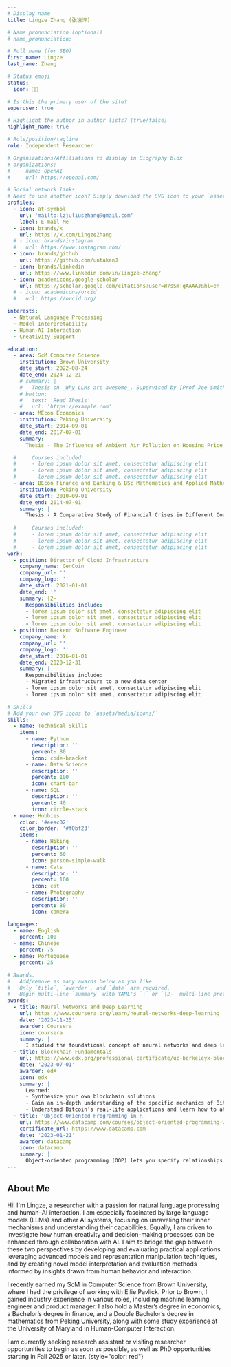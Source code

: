 ```yaml
---
# Display name
title: Lingze Zhang (张凌泽)

# Name pronunciation (optional)
# name_pronunciation:

# Full name (for SEO)
first_name: Lingze
last_name: Zhang

# Status emoji
status:
  icon: 🐦‍🔥

# Is this the primary user of the site?
superuser: true

# Highlight the author in author lists? (true/false)
highlight_name: true

# Role/position/tagline
role: Independent Researcher

# Organizations/Affiliations to display in Biography blox
# organizations:
#   - name: OpenAI
#     url: https://openai.com/

# Social network links
# Need to use another icon? Simply download the SVG icon to your `assets/media/icons/` folder.
profiles:
  - icon: at-symbol
    url: 'mailto:lzjuliuszhang@gmail.com'
    label: E-mail Me
  - icon: brands/x
    url: https://x.com/LingzeZhang
  # - icon: brands/instagram
  #   url: https://www.instagram.com/
  - icon: brands/github
    url: https://github.com/untakenJ
  - icon: brands/linkedin
    url: https://www.linkedin.com/in/lingze-zhang/
  - icon: academicons/google-scholar
    url: https://scholar.google.com/citations?user=W7sSmTgAAAAJ&hl=en
  # - icon: academicons/orcid
  #   url: https://orcid.org/

interests:
  - Natural Language Processing
  - Model Interpretability
  - Human-AI Interaction
  - Creativity Support

education:
  - area: ScM Computer Science
    institution: Brown University
    date_start: 2022-08-24
    date_end: 2024-12-21
    # summary: |
    #   Thesis on _Why LLMs are awesome_. Supervised by [Prof Joe Smith](https://example.com). Presented papers at 5 IEEE conferences with the contributions being published in 2 Springer journals.
    # button:
    #   text: 'Read Thesis'
    #   url: 'https://example.com'
  - area: MEcon Economics
    institution: Peking University
    date_start: 2014-09-01
    date_end: 2017-07-01
    summary: 
      Thesis - The Influence of Ambient Air Pollution on Housing Price in Chinese Cities (Advised by Dr. Min Wang)

  #     Courses included:
  #     - lorem ipsum dolor sit amet, consectetur adipiscing elit
  #     - lorem ipsum dolor sit amet, consectetur adipiscing elit
  #     - lorem ipsum dolor sit amet, consectetur adipiscing elit
  - area: BEcon Finance and Banking & BSc Mathematics and Applied Mathematics
    institution: Peking University
    date_start: 2010-09-01
    date_end: 2014-07-01
    summary: |
      Thesis - A Comparative Study of Financial Crises in Different Countries —— a Perspective of Technological Progress and Income Distribution (Advised by Dr. Lianfa Li)
      
  #     Courses included:
  #     - lorem ipsum dolor sit amet, consectetur adipiscing elit
  #     - lorem ipsum dolor sit amet, consectetur adipiscing elit
  #     - lorem ipsum dolor sit amet, consectetur adipiscing elit
work:
  - position: Director of Cloud Infrastructure
    company_name: GenCoin
    company_url: ''
    company_logo: ''
    date_start: 2021-01-01
    date_end: ''
    summary: |2-
      Responsibilities include:
      - lorem ipsum dolor sit amet, consectetur adipiscing elit
      - lorem ipsum dolor sit amet, consectetur adipiscing elit
      - lorem ipsum dolor sit amet, consectetur adipiscing elit
  - position: Backend Software Engineer
    company_name: X
    company_url: ''
    company_logo: ''
    date_start: 2016-01-01
    date_end: 2020-12-31
    summary: |
      Responsibilities include:
      - Migrated infrastructure to a new data center
      - lorem ipsum dolor sit amet, consectetur adipiscing elit
      - lorem ipsum dolor sit amet, consectetur adipiscing elit

# Skills
# Add your own SVG icons to `assets/media/icons/`
skills:
  - name: Technical Skills
    items:
      - name: Python
        description: ''
        percent: 80
        icon: code-bracket
      - name: Data Science
        description: ''
        percent: 100
        icon: chart-bar
      - name: SQL
        description: ''
        percent: 40
        icon: circle-stack
  - name: Hobbies
    color: '#eeac02'
    color_border: '#f0bf23'
    items:
      - name: Hiking
        description: ''
        percent: 60
        icon: person-simple-walk
      - name: Cats
        description: ''
        percent: 100
        icon: cat
      - name: Photography
        description: ''
        percent: 80
        icon: camera

languages:
  - name: English
    percent: 100
  - name: Chinese
    percent: 75
  - name: Portuguese
    percent: 25

# Awards.
#   Add/remove as many awards below as you like.
#   Only `title`, `awarder`, and `date` are required.
#   Begin multi-line `summary` with YAML's `|` or `|2-` multi-line prefix and indent 2 spaces below.
awards:
  - title: Neural Networks and Deep Learning
    url: https://www.coursera.org/learn/neural-networks-deep-learning
    date: '2023-11-25'
    awarder: Coursera
    icon: coursera
    summary: |
      I studied the foundational concept of neural networks and deep learning. By the end, I was familiar with the significant technological trends driving the rise of deep learning; build, train, and apply fully connected deep neural networks; implement efficient (vectorized) neural networks; identify key parameters in a neural network’s architecture; and apply deep learning to your own applications.
  - title: Blockchain Fundamentals
    url: https://www.edx.org/professional-certificate/uc-berkeleyx-blockchain-fundamentals
    date: '2023-07-01'
    awarder: edX
    icon: edx
    summary: |
      Learned:
      - Synthesize your own blockchain solutions
      - Gain an in-depth understanding of the specific mechanics of Bitcoin
      - Understand Bitcoin’s real-life applications and learn how to attack and destroy Bitcoin, Ethereum, smart contracts and Dapps, and alternatives to Bitcoin’s Proof-of-Work consensus algorithm
  - title: 'Object-Oriented Programming in R'
    url: https://www.datacamp.com/courses/object-oriented-programming-with-s3-and-r6-in-r
    certificate_url: https://www.datacamp.com
    date: '2023-01-21'
    awarder: datacamp
    icon: datacamp
    summary: |
      Object-oriented programming (OOP) lets you specify relationships between functions and the objects that they can act on, helping you manage complexity in your code. This is an intermediate level course, providing an introduction to OOP, using the S3 and R6 systems. S3 is a great day-to-day R programming tool that simplifies some of the functions that you write. R6 is especially useful for industry-specific analyses, working with web APIs, and building GUIs.
---
```


## About Me

Hi! I'm Lingze, a researcher with a passion for natural language processing and human–AI interaction. I am especially fascinated by large language models (LLMs) and other AI systems, focusing on unraveling their inner mechanisms and understanding their capabilities. Equally, I am driven to investigate how human creativity and decision-making processes can be enhanced through collaboration with AI. I aim to bridge the gap between these two perspectives by developing and evaluating practical applications leveraging advanced models and representation manipulation techniques, and by creating novel model interpretation and evaluation methods informed by insights drawn from human behavior and interaction.

I recently earned my ScM in Computer Science from Brown University, where I had the privilege of working with Ellie Pavlick. Prior to Brown, I gained industry experience in various roles, including machine learning engineer and product manager. I also hold a Master’s degree in economics, a Bachelor’s degree in finance, and a Double Bachelor’s degree in mathematics from Peking University, along with some study experience at the University of Maryland in Human-Computer Interaction.

I am currently seeking research assistant or visiting researcher opportunities to begin as soon as possible, as well as PhD opportunities starting in Fall 2025 or later.
{style="color: red"}










